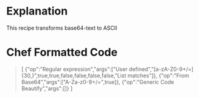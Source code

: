 # Explanation
This recipe transforms base64-text to ASCII

# Chef Formatted Code
> [
> {"op":"Regular expression","args":["User defined","[a-zA-Z0-9+/=]{30,}",true,true,false,false,false,false,"List matches"]},
> {"op":"From Base64","args":["A-Za-z0-9+/=",true]},
> {"op":"Generic Code Beautify","args":[]}
> ]
